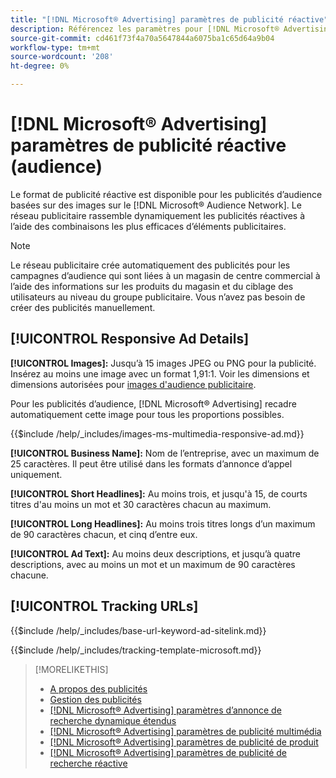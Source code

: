 ```yaml
---
title: "[!DNL Microsoft® Advertising] paramètres de publicité réactive"
description: Référencez les paramètres pour [!DNL Microsoft® Advertising] annonces réactives.
source-git-commit: cd461f73f4a70a5647844a6075ba1c65d64a9b04
workflow-type: tm+mt
source-wordcount: '208'
ht-degree: 0%

---
```


# [!DNL Microsoft® Advertising] paramètres de publicité réactive (audience)

Le format de publicité réactive est disponible pour les publicités d’audience basées sur des images sur le [!DNL Microsoft® Audience Network]. Le réseau publicitaire rassemble dynamiquement les publicités réactives à l’aide des combinaisons les plus efficaces d’éléments publicitaires.

>[!NOTE]
>
>Le réseau publicitaire crée automatiquement des publicités pour les campagnes d’audience qui sont liées à un magasin de centre commercial à l’aide des informations sur les produits du magasin et du ciblage des utilisateurs au niveau du groupe publicitaire. Vous n’avez pas besoin de créer des publicités manuellement.

## [!UICONTROL Responsive Ad Details]

**[!UICONTROL Images]:** Jusqu’à 15 images JPEG ou PNG pour la publicité. Insérez au moins une image avec un format 1,91:1. Voir les dimensions et dimensions autorisées pour [images d&#39;audience publicitaire](https://help.ads.microsoft.com/#apex/ads/en/56912/0).

Pour les publicités d’audience, [!DNL Microsoft® Advertising] recadre automatiquement cette image pour tous les proportions possibles.

<!-- Instructions -->

{{$include /help/_includes/images-ms-multimedia-responsive-ad.md}}

**[!UICONTROL Business Name]:** Nom de l’entreprise, avec un maximum de 25 caractères. Il peut être utilisé dans les formats d’annonce d’appel uniquement.

**[!UICONTROL Short Headlines]:** Au moins trois, et jusqu&#39;à 15, de courts titres d&#39;au moins un mot et 30 caractères chacun au maximum.

**[!UICONTROL Long Headlines]:** Au moins trois titres longs d’un maximum de 90 caractères chacun, et cinq d’entre eux.

**[!UICONTROL Ad Text]:** Au moins deux descriptions, et jusqu’à quatre descriptions, avec au moins un mot et un maximum de 90 caractères chacune.

## [!UICONTROL Tracking URLs]

<!-- **[!UICONTROL Base URl]:** -->

{{$include /help/_includes/base-url-keyword-ad-sitelink.md}}

<!-- **[!UICONTROL Tracking Template]:** -->

{{$include /help/_includes/tracking-template-microsoft.md}}

>[!MORELIKETHIS]
>
>* [A propos des publicités](ad-about.md)
>* [Gestion des publicités](ad-manage.md)
>* [[!DNL Microsoft® Advertising] paramètres d’annonce de recherche dynamique étendus](ad-settings-microsoft-dsa.md)
>* [[!DNL Microsoft® Advertising] paramètres de publicité multimédia](ad-settings-microsoft-multimedia.md)
>* [[!DNL Microsoft® Advertising] paramètres de publicité de produit](ad-settings-microsoft-product.md)
>* [[!DNL Microsoft® Advertising] paramètres de publicité de recherche réactive](ad-settings-microsoft-rsa.md)

